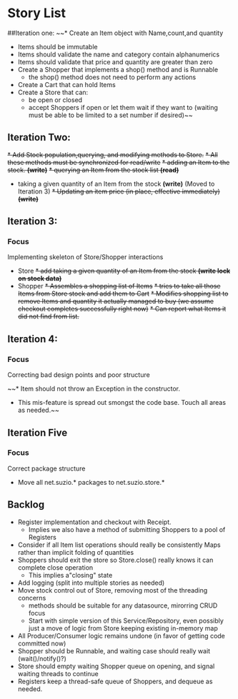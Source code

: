 # Story List
##Iteration one:
~~* Create an Item object with Name,count,and quantity
   * Items should be immutable
   * Items should validate the name and category contain alphanumerics
   * Items should validate that price and quantity are greater than zero
* Create a Shopper that implements a shop() method and is Runnable
   * the shop() method does not need to perform any actions
* Create a Cart that can hold Items
* Create a Store that can:
   * be open or closed
   * accept Shoppers if open or let them wait if they want to (waiting must be able to be limited to a set number if desired)~~
 
## Iteration Two:
~~* Add Stock population,querying, and modifying methods to Store.~~
~~* All these methods must be synchronized for read/write~~
   ~~* adding an Item to the stock. **(write)**~~
   ~~* querying an Item from the stock list **(read)**~~
   * taking a given quantity of an Item from the stock **(write)** (Moved to Iteration 3)
   ~~* Updating an item price (in place, effective immediately) **(write)**~~
   
## Iteration 3:
### Focus
Implementing skeleton of Store/Shopper interactions

* Store
~~* add taking a given quantity of an Item from the stock **(write lock on stock data)**~~
* Shopper
 ~~* Assembles a shopping list of Items~~
 ~~* tries to take all those Items from Store stock and add them to Cart~~
 ~~* Modifies shopping list to remove Items and quantity it actually managed to buy (we assume checkout completes successfully right now)~~
 ~~* Can report what Items it did not find from list.~~
 
## Iteration 4:
### Focus

Correcting bad design points and poor structure

~~* Item should not throw an Exception in the constructor.
   * This mis-feature is spread out smongst the code base.  Touch all areas as needed.~~
   
## Iteration Five
### Focus
 
 Correct package structure
 
 * Move all net.suzio.* packages to net.suzio.store.*
 
## Backlog
 * Register implementation and checkout with Receipt.
     * Implies we also have a method of submitting Shoppers to a pool of Registers
 * Consider if all Item list operations should really be consistently Maps rather than implicit folding of quantities 
 * Shoppers should exit the store so Store.close() really knows it can complete close operation
    * This implies a"closing" state
 * Add logging (split into multiple stories as needed)
 * Move stock control out of Store, removing most of the threading concerns
    * methods should be suitable for any datasource, mirorring CRUD focus
    * Start with simple version of this Service/Repository, even possibly just a move of logic from Store keeping existing in-memory map
 * All Producer/Consumer logic remains undone (in favor of getting code committed now)
  * Shopper should be Runnable, and waiting case should really wait (wait()/notify()?) 
  * Store should empty waiting Shopper queue on opening, and signal waiting threads to continue
  * Registers keep a thread-safe queue of Shoppers, and dequeue as needed.
  
  
